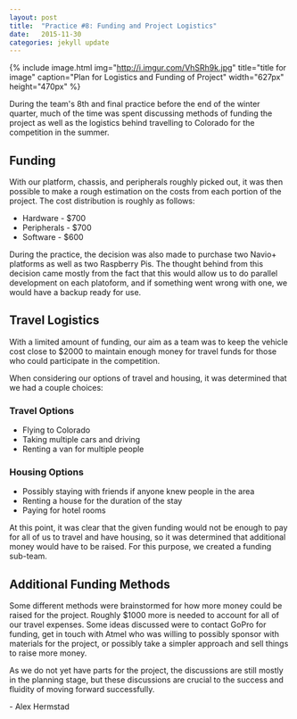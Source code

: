 ```yaml
---
layout: post
title:  "Practice #8: Funding and Project Logistics"
date:   2015-11-30
categories: jekyll update
---
```


{% include image.html
            img="http://i.imgur.com/VhSRh9k.jpg"
            title="title for image"
            caption="Plan for Logistics and Funding of Project"
            width="627px"
            height="470px"
%}

During the team's 8th and final practice before the end of the winter quarter,
much of the time was spent discussing methods of funding the project as well as
the logistics behind travelling to Colorado for the competition in the summer.

## Funding

With our platform, chassis, and peripherals roughly picked out, it was then
possible to make a rough estimation on the costs from each portion of the
project. The cost distribution is roughly as follows:

* Hardware - $700
* Peripherals - $700
* Software - $600

During the practice, the decision was also made to purchase two Navio+ platforms
as well as two Raspberry Pis. The thought behind from this decision came mostly
from the fact that this would allow us to do parallel development on each
platoform, and if something went wrong with one, we would have a backup ready
for use. 

## Travel Logistics

With a limited amount of funding, our aim as a team was to keep the vehicle cost
close to $2000 to maintain enough money for travel funds for those who could
participate in the competition.

When considering our options of travel and housing, it was determined that we
had a couple choices: 

### Travel Options

* Flying to Colorado
* Taking multiple cars and driving
* Renting a van for multiple people

### Housing Options

* Possibly staying with friends if anyone knew people in the area
* Renting a house for the duration of the stay
* Paying for hotel rooms

At this point, it was clear that the given funding would not be enough to pay
for all of us to travel and have housing, so it was determined that additional
money would have to be raised. For this purpose, we created a funding sub-team.

## Additional Funding Methods

Some different methods were brainstormed for how more money could be raised for
the project. Roughly $1000 more is needed to account for all of our travel
expenses. Some ideas discussed were to contact GoPro for funding, get in touch
with Atmel who was willing to possibly sponsor with materials for the project,
or possibly take a simpler approach and sell things to raise more money. 

As we do not yet have parts for the project, the discussions are still mostly in
the planning stage, but these discussions are crucial to the success and
fluidity of moving forward successfully. 

\- Alex Hermstad


















